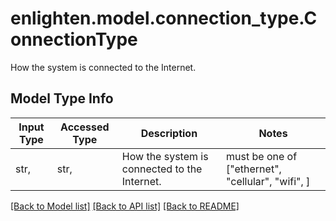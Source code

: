 # enlighten.model.connection_type.ConnectionType

How the system is connected to the Internet.

## Model Type Info
Input Type | Accessed Type | Description | Notes
------------ | ------------- | ------------- | -------------
str,  | str,  | How the system is connected to the Internet. | must be one of ["ethernet", "cellular", "wifi", ] 

[[Back to Model list]](../../README.md#documentation-for-models) [[Back to API list]](../../README.md#documentation-for-api-endpoints) [[Back to README]](../../README.md)

